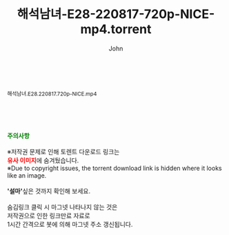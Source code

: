 ﻿---
layout: post
title:  "해석남녀-E28-220817-720p-NICE-mp4.torrent"
author: John
categories: [ 방송/음악 ]
tags: [  ]
image:  
description: "해석남녀-E28-220817-720p-NICE-mp4 torrent 정보 공유"
toc: true
toc_sticky: true
---

<br>
<div class="view-img">
<a class="view_image" href="http://torrentmobile61.com/bbs/view_image.php?fn=%2Fdata%2Ffile%2Fmusic%2F469716874_8m0Qb2sW_926b39cdbf5d1b31d3c412cdad275ffb16dff57c.jpg" target="_blank"><img alt="" class="img-tag" content="http://torrentmobile61.com/data/file/music/469716874_8m0Qb2sW_926b39cdbf5d1b31d3c412cdad275ffb16dff57c.jpg" itemprop="image" src="http://torrentmobile61.com/data/file/music/469716874_8m0Qb2sW_926b39cdbf5d1b31d3c412cdad275ffb16dff57c.jpg"/></a></div><div class="view-content" itemprop="description">
<p><span style="font-size:12px;">해석남녀.E28.220817.720p-NICE.mp4</span> </p> </div>
    
<br><br><br>
<p data-ke-size="size16"><b><span style="color: green;">주의사항</span></b><br /><br />※저작권 문제로 인해 토렌트 다운로드 링크는<br /><b><span style="color: red;">유사 이미지</span></b>에 숨겨뒀습니다.<br />※Due to copyright issues, the torrent download link is hidden where it looks like an image.<br /><br /><b>'설마'</b>싶은 것까지 확인해 보세요.<br /><br />숨김링크 클릭 시 마그넷 나타나지 않는 것은<br />저작권으로 인한 링크만료 자료로<br />1시간 간격으로 봇에 의해 마그넷 주소 갱신됩니다.</p>
